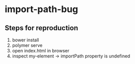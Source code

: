 # import-path-bug
## Steps for reproduction
1. bower install
2. polymer serve
3. open index.html in browser
4. inspect my-element -> importPath property is undefined